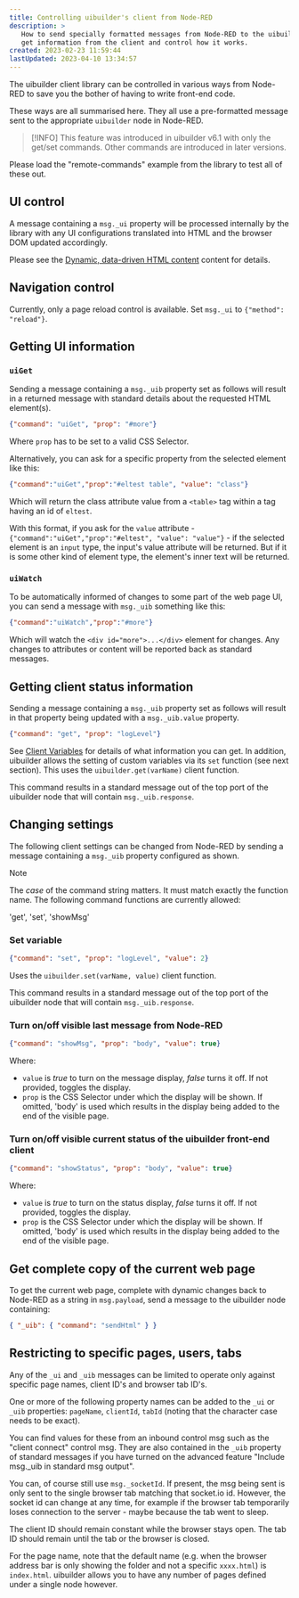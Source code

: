 ```yaml
---
title: Controlling uibuilder's client from Node-RED
description: >
   How to send specially formatted messages from Node-RED to the uibuilder node that
   get information from the client and control how it works.
created: 2023-02-23 11:59:44
lastUpdated: 2023-04-10 13:34:57
---
```


The uibuilder client library can be controlled in various ways from Node-RED to save you the bother of having to write front-end code.

These ways are all summarised here. They all use a pre-formatted message sent to the appropriate `uibuilder` node in Node-RED.

> [!INFO]
> This feature was introduced in uibuilder v6.1 with only the get/set commands. Other commands are introduced in later versions.

Please load the "remote-commands" example from the library to test all of these out.

## UI control

A message containing a `msg._ui` property will be processed internally by the library with any UI configurations translated into HTML and the browser DOM updated accordingly.

Please see the [Dynamic, data-driven HTML content](config-driven-ui.md) content for details.

## Navigation control

Currently, only a page reload control is available. Set `msg._ui` to `{"method": "reload"}`.

## Getting UI information

### `uiGet`

Sending a message containing a `msg._uib` property set as follows will result in a returned message with standard details about the requested HTML element(s).

```json
{"command": "uiGet", "prop": "#more"}
```

Where `prop` has to be set to a valid CSS Selector.

Alternatively, you can ask for a specific property from the selected element like this:

```json
{"command":"uiGet","prop":"#eltest table", "value": "class"}
```

Which will return the class attribute value from a `<table>` tag within a tag having an id of `eltest`.

With this format, if you ask for the `value` attribute - `{"command":"uiGet","prop":"#eltest", "value": "value"}` - if the selected element is an `input` type, the input's value attribute will be returned. But if it is some other kind of element type, the element's inner text will be returned.

### `uiWatch`

To be automatically informed of changes to some part of the web page UI, you can send a message with `msg._uib` something like this:

```json
{"command":"uiWatch","prop":"#more"}
```

Which will watch the `<div id="more">...</div>` element for changes. Any changes to attributes or content will be reported back as standard messages.


## Getting client status information

Sending a message containing a `msg._uib` property set as follows will result in that property being updated with a `msg._uib.value` property.

```json
{"command": "get", "prop": "logLevel"}
```

See [Client Variables](variables.md) for details of what information you can get. In addition, uibuilder allows the setting of custom variables via its `set` function (see next section). This uses the `uibuilder.get(varName)` client function.

This command results in a standard message out of the top port of the uibuilder node that will contain `msg._uib.response`.

## Changing settings

The following client settings can be changed from Node-RED by sending a message containing a `msg._uib` property configured as shown.

> [!NOTE]
> The _case_ of the command string matters. It must match exactly the function name. The following command functions are currently allowed:
> 
> 'get', 'set', 'showMsg'

### Set variable

```json
{"command": "set", "prop": "logLevel", "value": 2}
```

Uses the `uibuilder.set(varName, value)` client function.

This command results in a standard message out of the top port of the uibuilder node that will contain `msg._uib.response`.

### Turn on/off visible last message from Node-RED

```json
{"command": "showMsg", "prop": "body", "value": true}
```

Where:

- `value` is *true* to turn on the message display, *false* turns it off. If not provided, toggles the display.
- `prop` is the CSS Selector under which the display will be shown. If omitted, 'body' is used which results in the display being added to the end of the visible page.

### Turn on/off visible current status of the uibuilder front-end client

```json
{"command": "showStatus", "prop": "body", "value": true}
```

Where:

- `value` is *true* to turn on the status display, *false* turns it off. If not provided, toggles the display.
- `prop` is the CSS Selector under which the display will be shown. If omitted, 'body' is used which results in the display being added to the end of the visible page.


## Get complete copy of the current web page

To get the current web page, complete with dynamic changes back to Node-RED as a string in `msg.payload`, send a message to the uibuilder node containing:

```json
{ "_uib": { "command": "sendHtml" } }
```

## Restricting to specific pages, users, tabs

Any of the `_ui` and `_uib` messages can be limited to operate only against specific page names, client ID's and browser tab ID's.

One or more of the following property names can be added to the `_ui` or `_uib` properties: `pageName`, `clientId`, `tabId` (noting that the character case needs to be exact).

You can find values for these from an inbound control msg such as the "client connect" control msg. They are also contained in the `_uib` property of standard messages if you have turned on the advanced feature "Include msg._uib in standard msg output".

You can, of course still use `msg._socketId`. If present, the msg being sent is only sent to the single browser tab matching that socket.io id. However, the socket id can change at any time, for example if the browser tab temporarily loses connection to the server - maybe because the tab went to sleep.

The client ID should remain constant while the browser stays open. The tab ID should remain until the tab or the browser is closed.

For the page name, note that the default name (e.g. when the browser address bar is only showing the folder and not a specific `xxxx.html`) is `index.html`. uibuilder allows you to have any number of pages defined under a single node however.
